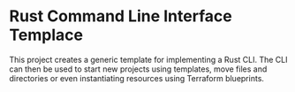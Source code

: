 # Rust Command Line Interface Templace

This project creates a generic template for implementing a Rust CLI.
The CLI can then be used to start new projects using templates, move files
and directories or even instantiating resources using Terraform blueprints.
